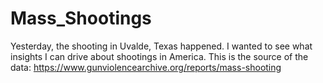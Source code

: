 # Mass_Shootings

Yesterday, the shooting in Uvalde, Texas happened. I wanted to see what insights I can drive about shootings in America.
This is the source of the data: https://www.gunviolencearchive.org/reports/mass-shooting
